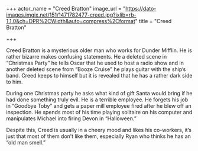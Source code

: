 +++
actor_name = "Creed Bratton"
image_url = "https://dato-images.imgix.net/151/1471782477-creed.jpg?ixlib=rb-1.1.0&ch=DPR%2CWidth&auto=compress%2Cformat"
title = "Creed Bratton"

+++

Creed Bratton is a mysterious older man who works for Dunder Mifflin. He is rather bizarre makes confusing statements. He a deleted scene in “Christmas Party” he tells Oscar that he used to host a radio show and in another deleted scene from “Booze Cruise” he plays guitar with the ship’s band. Creed keeps to himself but it is revealed that he has a rather dark side to him.

During one Christmas party he asks what kind of gift Santa would bring if he had done something truly evil. He is a terrible employee. He forgets his job in “Goodbye Toby” and gets a paper mill employee fired after he blew off an inspection. He spends most of his time playing solitaire on his computer and manipulates Michael into firing Devon in “Halloween.”

Despite this, Creed is usually in a cheery mood and likes his co-workers, it’s just that most of them don’t like them, especially Ryan who thinks he has an “old man smell.”